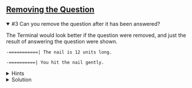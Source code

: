 <!-- Removing the Question -->
<section
  id="removing-the-question"
  aria-labelledby="removing-the-question"
  data-item="Removing the Question"
>
  <h2><a href="#removing-the-question">Removing the Question</a></h2>
  
<details class="challenge" open>
<summary>#3 Can you remove the question after it has been answered?</summary>

The Terminal would look better if the question were removed, and just the result of answering the question were shown.

```tex-w
-===========| The nail is 12 units long.

-==========| You hit the nail gently.
```

<details class="hint">
<summary>Hints</summary>
1. You originally set `const toDelete = 14`, so that you could use...

   ```javascript-#
   console.log(clear.repeat(toDelete))
   ```

   ... to remove the rules that are shown at the beginning.

2. How many lines do you need to delete for the question?
3. At what point should you delete the question lines?
4. Is `const` still a good way to declare `toDelete`?

</details>

<details class="solution">
<summary>Solution</summary>

```javascript
<i>const {
  keyInYN,
  keyInSelect
} = require('readline-sync')

const rules = `Let's knock a nail into this computer!

* Each player takes a turn to hit the nail once.
* A player can hit the nail in one of three ways:
  gently, firmly, hard.
* Depending on the force used, the nail will be
  driven more or less deeply into the Terminal.
* The player who knocks the nail all the way in
  is the winner.

Are you ready?
`
const whoStarts = `If you want to start, type Y.
If you want me to start press any other key. `
const nailIs    = "The nail is "
const long      = " units long."
const clear     = "\x1B[1A\x1B[K"
const strength  = [
  'gently',
  'firmly',
  'hard'
]
const question = 'How hard do you plan to hit?'
const hit      = "You hit the nail "

</i><b>let toDelete = 14</b><i>
let length   = 12
let nail     = "-" + "=".repeat(length - 1) + "|"
let prompt   = nailIs + length + long
let force

console.log(rules)
let player = keyInYN(whoStarts)
console.log(clear.repeat(toDelete))
console.log(nail, prompt)

if (player) { // it's the human player's turn
  const index = keyInSelect(strength, question)
  force = index + 1
  prompt = hit + strength[index] + "."
  </i><b>toDelete = 7</b><i>
} else { // it's the AI's turn to play
  console.log(`The AI is not ready yet.
You'll have to play solo.`)
  player = true
  force = 0
}

length = length - force
nail   = "-" + "=".repeat(length - 1) + "|"
</i><b>console.log(clear.repeat(toDelete))</b><i>
console.log(nail, prompt)</i>
```


</details>
</details>
</section>